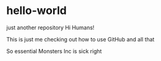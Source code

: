 # hello-world
just another repository
Hi Humans!

This is just me checking out how to use GitHub and all that

So essential Monsters Inc is sick right
